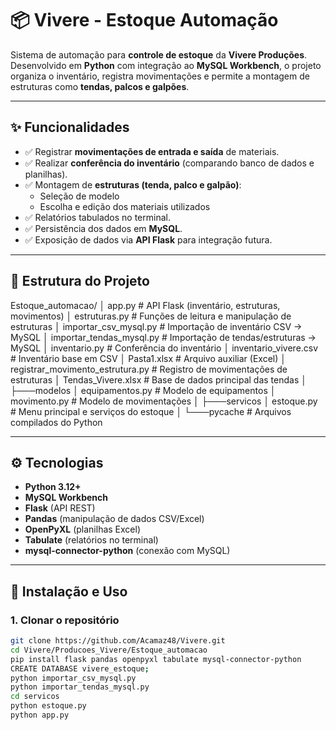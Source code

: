 # 📦 Vivere - Estoque Automação

Sistema de automação para **controle de estoque** da **Vivere Produções**.  
Desenvolvido em **Python** com integração ao **MySQL Workbench**, o projeto organiza o inventário, registra movimentações e permite a montagem de estruturas como **tendas, palcos e galpões**.

---

## ✨ Funcionalidades

- ✅ Registrar **movimentações de entrada e saída** de materiais.  
- ✅ Realizar **conferência do inventário** (comparando banco de dados e planilhas).  
- ✅ Montagem de **estruturas (tenda, palco e galpão)**:
  - Seleção de modelo
  - Escolha e edição dos materiais utilizados  
- ✅ Relatórios tabulados no terminal.  
- ✅ Persistência dos dados em **MySQL**.  
- ✅ Exposição de dados via **API Flask** para integração futura.  

---

## 📂 Estrutura do Projeto
Estoque_automacao/
│ app.py # API Flask (inventário, estruturas, movimentos)
│ estruturas.py # Funções de leitura e manipulação de estruturas
│ importar_csv_mysql.py # Importação de inventário CSV → MySQL
│ importar_tendas_mysql.py # Importação de tendas/estruturas → MySQL
│ inventario.py # Conferência do inventário
│ inventario_vivere.csv # Inventário base em CSV
│ Pasta1.xlsx # Arquivo auxiliar (Excel)
│ registrar_movimento_estrutura.py # Registro de movimentações de estruturas
│ Tendas_Vivere.xlsx # Base de dados principal das tendas
│
├───modelos
│ equipamentos.py # Modelo de equipamentos
│ movimento.py # Modelo de movimentações
│
├───servicos
│ estoque.py # Menu principal e serviços do estoque
│
└───pycache # Arquivos compilados do Python

---

## ⚙️ Tecnologias

- **Python 3.12+**
- **MySQL Workbench**
- **Flask** (API REST)
- **Pandas** (manipulação de dados CSV/Excel)
- **OpenPyXL** (planilhas Excel)
- **Tabulate** (relatórios no terminal)
- **mysql-connector-python** (conexão com MySQL)

---

## 🚀 Instalação e Uso

### 1. Clonar o repositório
```bash
git clone https://github.com/Acamaz48/Vivere.git
cd Vivere/Producoes_Vivere/Estoque_automacao
pip install flask pandas openpyxl tabulate mysql-connector-python
CREATE DATABASE vivere_estoque;
python importar_csv_mysql.py
python importar_tendas_mysql.py
cd servicos
python estoque.py
python app.py




